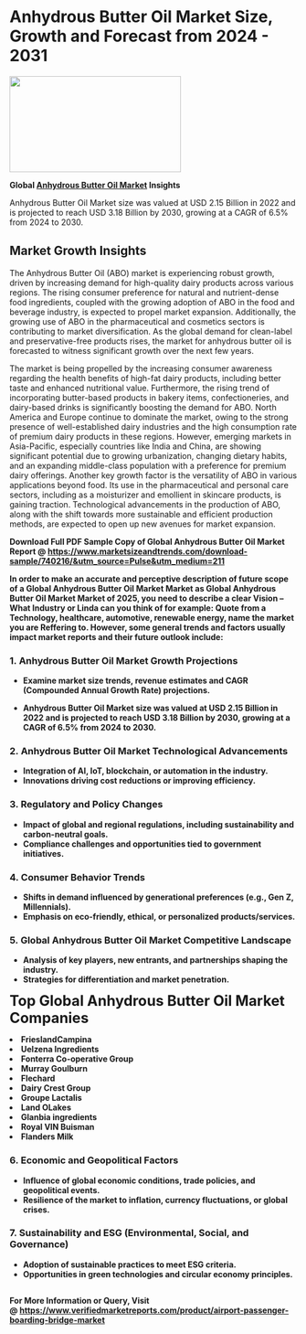 <H1>Anhydrous Butter Oil Market Size, Growth and Forecast from 2024 - 2031</H1><img class="aligncenter size-medium wp-image-584254" src="https://thirdeyenews.in/wp-content/uploads/2024/09/Global-Market-Research-300x168.jpeg" alt="" width="300" height="168" /><p><strong>Global&nbsp;<a href="https://www.marketsizeandtrends.com/download-sample/740216/&amp;utm_source=Pulse&amp;utm_medium=211">Anhydrous Butter Oil Market</a> Insights</strong></p><p>Anhydrous Butter Oil Market size was valued at USD 2.15 Billion in 2022 and is projected to reach USD 3.18 Billion by 2030, growing at a CAGR of 6.5% from 2024 to 2030.</p><p><h2>Market Growth Insights</h2> <p>The Anhydrous Butter Oil (ABO) market is experiencing robust growth, driven by increasing demand for high-quality dairy products across various regions. The rising consumer preference for natural and nutrient-dense food ingredients, coupled with the growing adoption of ABO in the food and beverage industry, is expected to propel market expansion. Additionally, the growing use of ABO in the pharmaceutical and cosmetics sectors is contributing to market diversification. As the global demand for clean-label and preservative-free products rises, the market for anhydrous butter oil is forecasted to witness significant growth over the next few years.</p> <p><strong></strong></p> <p>The market is being propelled by the increasing consumer awareness regarding the health benefits of high-fat dairy products, including better taste and enhanced nutritional value. Furthermore, the rising trend of incorporating butter-based products in bakery items, confectioneries, and dairy-based drinks is significantly boosting the demand for ABO. North America and Europe continue to dominate the market, owing to the strong presence of well-established dairy industries and the high consumption rate of premium dairy products in these regions. However, emerging markets in Asia-Pacific, especially countries like India and China, are showing significant potential due to growing urbanization, changing dietary habits, and an expanding middle-class population with a preference for premium dairy offerings. Another key growth factor is the versatility of ABO in various applications beyond food. Its use in the pharmaceutical and personal care sectors, including as a moisturizer and emollient in skincare products, is gaining traction. Technological advancements in the production of ABO, along with the shift towards more sustainable and efficient production methods, are expected to open up new avenues for market expansion. <p><strong></p><p><span class=""><strong>Download Full PDF Sample Copy of Global Anhydrous Butter Oil Market Report</strong> @ <a href="https://www.marketsizeandtrends.com/download-sample/740216/&amp;utm_source=Pulse&amp;utm_medium=211" target="_blank">https://www.marketsizeandtrends.com/download-sample/740216/&amp;utm_source=Pulse&amp;utm_medium=211</a></span></p><p>In order to make an accurate and perceptive description of future scope of a Global&nbsp;Anhydrous Butter Oil Market Market as Global&nbsp;Anhydrous Butter Oil Market Market of 2025, you need to describe a clear Vision &ndash; What Industry or Linda can you think of for example: Quote from a Technology, healthcare, automotive, renewable energy, name the market you are Reffering to. However, some general trends and factors usually impact market reports and their future outlook include:</p><h3>1.&nbsp;<strong>Anhydrous Butter Oil Market Growth Projections</strong></h3><ul><li>Examine market size trends, revenue estimates and CAGR (Compounded Annual Growth Rate) projections.</li><li><p>Anhydrous Butter Oil Market size was valued at USD 2.15 Billion in 2022 and is projected to reach USD 3.18 Billion by 2030, growing at a CAGR of 6.5% from 2024 to 2030.</p></li></ul><h3>2.&nbsp;<strong>Anhydrous Butter Oil Market Technological Advancements</strong></h3><ul><li>Integration of AI, IoT, blockchain, or automation in the industry.</li><li>Innovations driving cost reductions or improving efficiency.</li></ul><h3>3.&nbsp;<strong>Regulatory and Policy Changes</strong></h3><ul><li>Impact of global and regional regulations, including sustainability and carbon-neutral goals.</li><li>Compliance challenges and opportunities tied to government initiatives.</li></ul><h3>4.&nbsp;<strong>Consumer Behavior Trends</strong></h3><ul><li>Shifts in demand influenced by generational preferences (e.g., Gen Z, Millennials).</li><li>Emphasis on eco-friendly, ethical, or personalized products/services.</li></ul><h3>5.&nbsp;<strong>Global Anhydrous Butter Oil Market Competitive Landscape</strong></h3><ul><li>Analysis of key players, new entrants, and partnerships shaping the industry.</li><li>Strategies for differentiation and market penetration.</li></ul><p data-pm-slice="1 1 []"><span style="color: inherit; font-family: inherit; font-size: 25px;">Top Global Anhydrous Butter Oil Market Companies</span></p><div class="" data-test-id=""><p><li>FrieslandCampina</li><li> Uelzena Ingredients</li><li> Fonterra Co-operative Group</li><li> Murray Goulburn</li><li> Flechard</li><li> Dairy Crest Group</li><li> Groupe Lactalis</li><li> Land OLakes</li><li> Glanbia ingredients</li><li> Royal VIN Buisman</li><li> Flanders Milk</li></p></div><h3>6.&nbsp;<strong>Economic and Geopolitical Factors</strong></h3><ul><li>Influence of global economic conditions, trade policies, and geopolitical events.</li><li>Resilience of the market to inflation, currency fluctuations, or global crises.</li></ul><h3>7.&nbsp;<strong>Sustainability and ESG (Environmental, Social, and Governance)</strong></h3><ul><li>Adoption of sustainable practices to meet ESG criteria.</li><li>Opportunities in green technologies and circular economy principles.</li></ul><h2><strong style="font-size: 14px;">For More Information or Query, Visit @&nbsp;</strong><a style="background-color: #ffffff; font-size: 14px;" href="https://www.marketsizeandtrends.com/report/anhydrous-butter-oil-market/" target="_blank">https://www.verifiedmarketreports.com/product/airport-passenger-boarding-bridge-market</a></h2>
